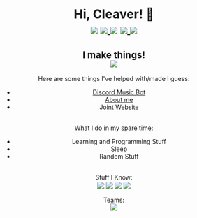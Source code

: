 <div align="center">
  <h1 align="center">
    Hi, Cleaver! 👋 <br>
    <img src="" align="center"><br>
    <img src="https://img.shields.io/badge/status-dead-red" align="center">
    <a href="https://twitter.com/xbeaxzz">
      <img src="https://img.shields.io/badge/Twitter-@xbeaxzz-red?style=flat-square&logo=twitter" align="center">
    </a>
    <img src="https://img.shields.io/badge/Discord-Cleaver%230001-red?style=flat-square&logo=discord" align="center">
    <a href="https://open.spotify.com/user/y8eqqtn9ekg2qrfmz1cjimu6h">
      <img src="https://img.shields.io/badge/Spotify-Cleaver-red?style=flat-square&logo=spotify" align="center">
    </a>
    <a href="https://cleaver.social">
      <img src="https://img.shields.io/static/v1?label=Cleaver&message=cleaver.social&color=red&style=flat-square&logo=bandcamp" align="center">
    </a>
  </h1>
  
</div>

<h2 align="center"> I make things! <br>
  <img src="https://github-readme-stats.vercel.app/api?username=Cleaver01&show_icons=true&theme=radical" align="center"> 
</h2>

<div align="center">
    Here are some things I've helped with/made I guess:
    <ul>
      <li><a href="https://weavrbot.xyz">Discord Music Bot</a></li>
      <li><a href="https://cleaver.social/">About me</a></li>
      <li><a href="https://eboy.academy/">Joint Website</a></li>
    </ul>
    <br>
</div>

<div align="center">
    What I do in my spare time:
    <ul>
      <li>Learning and Programming Stuff</li>
      <li>Sleep</li>
      <li>Random Stuff</li>
    </ul>
    <br>
</div>

<div align="center">
  Stuff I Know: <br>
  <img src="https://img.shields.io/badge/HTML5-red?style=flat-square&logo=html" align="center">
  <img src="https://img.shields.io/badge/JavaScript-red?style=flat-square&logo=javascript" align="center">
  <img src="https://img.shields.io/badge/C%23-red?style=flat-square&logo=c%20sharp" align="center">
  <img src="https://img.shields.io/badge/Node-red?style=flat-square&logo=node.js" align="center">

</div>
<br>
<div align="center">
  Teams: <br>
  <img src="https://img.shields.io/badge/cleaver.social-red?style=flat-square" align="center">
</div>
